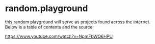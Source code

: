 # random.playground
this random playground will serve as projects found across the internet. Below is a table of contents and the source 

https://www.youtube.com/watch?v=NpmFbWO6HPU
